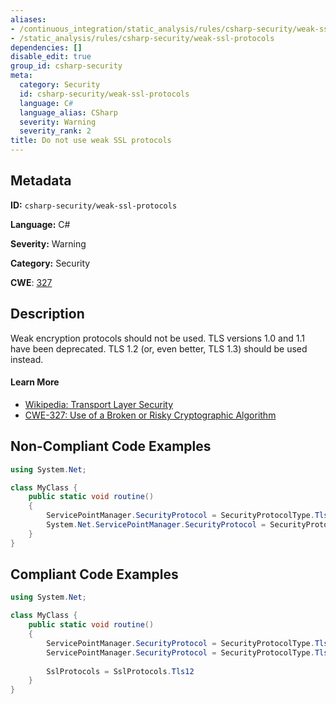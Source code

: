 ```yaml
---
aliases:
- /continuous_integration/static_analysis/rules/csharp-security/weak-ssl-protocols
- /static_analysis/rules/csharp-security/weak-ssl-protocols
dependencies: []
disable_edit: true
group_id: csharp-security
meta:
  category: Security
  id: csharp-security/weak-ssl-protocols
  language: C#
  language_alias: CSharp
  severity: Warning
  severity_rank: 2
title: Do not use weak SSL protocols
---
```

<!--  SOURCED FROM https://github.com/DataDog/datadog-static-analyzer-rule-docs -->


## Metadata
**ID:** `csharp-security/weak-ssl-protocols`

**Language:** C#

**Severity:** Warning

**Category:** Security

**CWE**: [327](https://cwe.mitre.org/data/definitions/327.html)

## Description
Weak encryption protocols should not be used. TLS versions 1.0 and 1.1 have been deprecated. TLS 1.2 (or, even better, TLS 1.3) should be used instead.

#### Learn More

 - [Wikipedia: Transport Layer Security](https://en.wikipedia.org/wiki/Transport_Layer_Security)
 - [CWE-327: Use of a Broken or Risky Cryptographic Algorithm](https://cwe.mitre.org/data/definitions/327)

## Non-Compliant Code Examples
```csharp
using System.Net;

class MyClass {
    public static void routine()
    {
        ServicePointManager.SecurityProtocol = SecurityProtocolType.Tls;
        System.Net.ServicePointManager.SecurityProtocol = SecurityProtocolType.Tls;
    }
}

```

## Compliant Code Examples
```csharp
using System.Net;

class MyClass {
    public static void routine()
    {
        ServicePointManager.SecurityProtocol = SecurityProtocolType.Tls12
        ServicePointManager.SecurityProtocol = SecurityProtocolType.Tls13
        
        SslProtocols = SslProtocols.Tls12
    }
}

```
